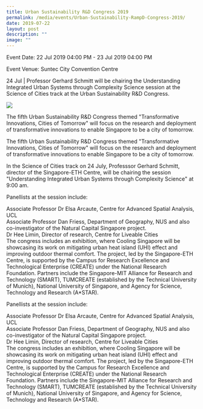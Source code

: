 ```yaml
---
title: Urban Sustainability R&D Congress 2019
permalink: /media/events/Urban-Sustainability-RampD-Congress-2019/
date: 2019-07-22
layout: post
description: ""
image: ""
---
```


Event Date: 22 Jul 2019 04:00 PM - 23 Jul 2019 04:00 PM

Event Venue: Suntec City Convention Centre

24 Jul | Professor Gerhard Schmitt will be chairing the Understanding Integrated Urban Systems through Complexity Science session at the Science of Cities track at the Urban Sustainability R&D Congress.

![](https://sec.ethz.ch/news-events/news/2019/07/urban-sustainability-congress/_jcr_content/news_content/fullwidthimage/image.imageformat.fullwidth.565655962.jpg)

The fifth Urban Sustainability R&D Congress themed "Transformative Innovations, Cities of Tomorrow" will focus on the research and deployment of transformative innovations to enable Singapore to be a city of tomorrow.

The fifth Urban Sustainability R&D Congress themed "Transformative Innovations, Cities of Tomorrow" will focus on the research and deployment of transformative innovations to enable Singapore to be a city of tomorrow.

In the Science of Cities track on 24 July, Professsor Gerhard Schmitt, director of the Singapore-ETH Centre, will be chairing the session "Understanding Integrated Urban Systems through Complexity Science" at 9:00 am.

Panellists at the session include:

Associate Professor Dr Elsa Arcaute, Centre for Advanced Spatial Analysis, UCL  
Associate Professor Dan Friess, Department of Geography, NUS and also co-investigator of the Natural Capital Singapore project.  
Dr Hee Limin, Director of research, Centre for Liveable Cities  
The congress includes an exhibition, where Cooling Singapore will be showcasing its work on mitigating urban heat island (UHI) effect and improving outdoor thermal comfort. The project, led by the Singapore-ETH Centre, is supported by the Campus for Research Excellence and Technological Enterprise (CREATE) under the National Research Foundation. Partners include the Singapore-MIT Alliance for Research and Technology (SMART), TUMCREATE (established by the Technical University of Munich), National University of Singapore, and Agency for Science, Technology and Research (A\*STAR).

Panellists at the session include:

Associate Professor Dr Elsa Arcaute, Centre for Advanced Spatial Analysis, UCL  
Associate Professor Dan Friess, Department of Geography, NUS and also co-investigator of the Natural Capital Singapore project.  
Dr Hee Limin, Director of research, Centre for Liveable Cities  
The congress includes an exhibition, where Cooling Singapore will be showcasing its work on mitigating urban heat island (UHI) effect and improving outdoor thermal comfort. The project, led by the Singapore-ETH Centre, is supported by the Campus for Research Excellence and Technological Enterprise (CREATE) under the National Research Foundation. Partners include the Singapore-MIT Alliance for Research and Technology (SMART), TUMCREATE (established by the Technical University of Munich), National University of Singapore, and Agency for Science, Technology and Research (A\*STAR).